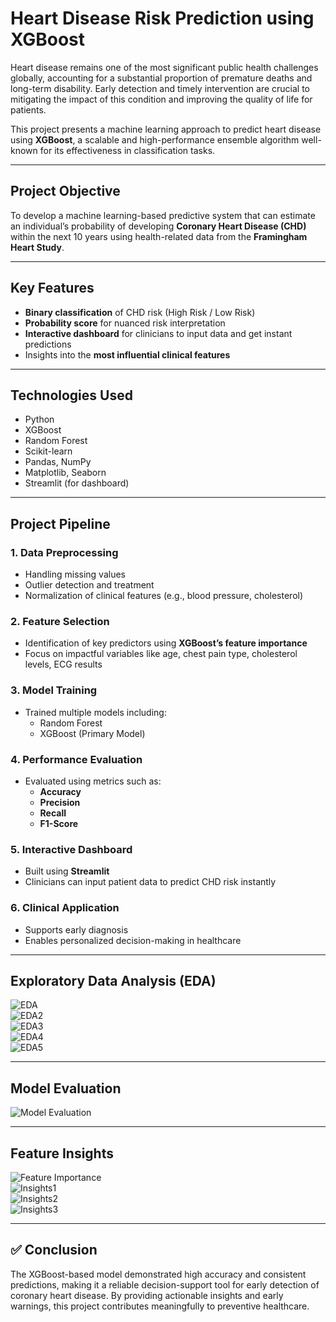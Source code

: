 # Heart Disease Risk Prediction using XGBoost

Heart disease remains one of the most significant public health challenges globally, accounting for a substantial proportion of premature deaths and long-term disability. Early detection and timely intervention are crucial to mitigating the impact of this condition and improving the quality of life for patients.

This project presents a machine learning approach to predict heart disease using **XGBoost**, a scalable and high-performance ensemble algorithm well-known for its effectiveness in classification tasks.

---

##  Project Objective

To develop a machine learning-based predictive system that can estimate an individual’s probability of developing **Coronary Heart Disease (CHD)** within the next 10 years using health-related data from the **Framingham Heart Study**.

---

##  Key Features

- **Binary classification** of CHD risk (High Risk / Low Risk)
- **Probability score** for nuanced risk interpretation
- **Interactive dashboard** for clinicians to input data and get instant predictions
- Insights into the **most influential clinical features**

---

##  Technologies Used

- Python  
- XGBoost  
- Random Forest  
- Scikit-learn  
- Pandas, NumPy  
- Matplotlib, Seaborn  
- Streamlit (for dashboard)

---

##  Project Pipeline

### 1. **Data Preprocessing**
- Handling missing values  
- Outlier detection and treatment  
- Normalization of clinical features (e.g., blood pressure, cholesterol)

### 2. **Feature Selection**
- Identification of key predictors using **XGBoost’s feature importance**
- Focus on impactful variables like age, chest pain type, cholesterol levels, ECG results

### 3. **Model Training**
- Trained multiple models including:  
  - Random Forest  
  - XGBoost (Primary Model)

### 4. **Performance Evaluation**
- Evaluated using metrics such as:  
  - **Accuracy**  
  - **Precision**  
  - **Recall**  
  - **F1-Score**

### 5. **Interactive Dashboard**
- Built using **Streamlit**
- Clinicians can input patient data to predict CHD risk instantly

### 6. **Clinical Application**
- Supports early diagnosis  
- Enables personalized decision-making in healthcare

---

##  Exploratory Data Analysis (EDA)

![EDA](https://github.com/user-attachments/assets/9dffecb7-0214-4e6b-92ed-25a984c1999b)  
![EDA2](https://github.com/user-attachments/assets/386e1e2b-781e-4dc2-bcfa-2ff4e456e303)  
![EDA3](https://github.com/user-attachments/assets/a37e7df0-78ba-4d51-9b64-0a54960eb84a)  
![EDA4](https://github.com/user-attachments/assets/7767a399-fe4d-4370-97fa-20781be3bf3a)  
![EDA5](https://github.com/user-attachments/assets/23003e7a-1ca4-4523-b0b5-17ae71d2c100)

---

##  Model Evaluation

![Model Evaluation](https://github.com/user-attachments/assets/8571d9a3-a2d0-495a-bbbc-35b9c57b6cc8)

---

##  Feature Insights

![Feature Importance](https://github.com/user-attachments/assets/3a89fb4c-9d9c-497d-9e2e-02a2ddacf1f0)  
![Insights1](https://github.com/user-attachments/assets/72a1c0c7-0718-4484-a287-a89e69f4611c)  
![Insights2](https://github.com/user-attachments/assets/191e56be-a76f-45ab-b3af-6c22c97faf20)  
![Insights3](https://github.com/user-attachments/assets/3c2e27d4-7fb8-4b0f-b3c0-cef5ca4863bd)

---

## ✅ Conclusion

The XGBoost-based model demonstrated high accuracy and consistent predictions, making it a reliable decision-support tool for early detection of coronary heart disease. By providing actionable insights and early warnings, this project contributes meaningfully to preventive healthcare.

